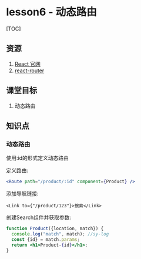 # lesson6 - 动态路由

[TOC]

## 资源

1. [React 官网](https://react.docschina.org/)
2. [react-router](http://react-router.docschina.org/)



## 课堂目标

1. 动态路由



## 知识点

### 动态路由

使用:id的形式定义动态路由

定义路由:

```jsx
<Route path="/product/:id" component={Product} />
```

添加导航链接:

```react
<Link to={"/product/123"}>搜索</Link>
```

创建Search组件并获取参数:

```jsx
function Product({location, match}) {
  console.log("match", match); //sy-log
  const {id} = match.params;
  return <h1>Product-{id}</h1>;
}
```


